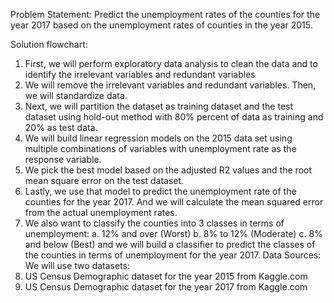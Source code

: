 Problem Statement: Predict the unemployment rates of the counties for the year 2017 based on the unemployment rates of counties in the year 2015.

Solution flowchart:  
1.	First, we will perform exploratory data analysis to clean the data and to identify the irrelevant variables and redundant variables
2.	We will remove the irrelevant variables and redundant variables. Then, we will standardize data.
3.	Next, we will partition the dataset as training dataset and the test dataset using hold-out method with 80% percent of data as training and 20% as test data.
4.	We will build linear regression models on the 2015 data set using multiple combinations of variables with unemployment rate as the response variable.
5.	We pick the best model based on the adjusted R2 values and the root mean square error on the test dataset.
6.	Lastly, we use that model to predict the unemployment rate of the counties for the year 2017. And we will calculate the mean squared error from the actual unemployment rates.
7.	We also want to classify the counties into 3 classes in terms of unemployment:
a.	12% and over (Worst)
b.	8% to 12% (Moderate)
c.	8% and below (Best)
 and we will build a classifier to predict the classes of the counties in terms of unemployment for the year 2017.
Data Sources:
We will use two datasets:
1.	US Census Demographic dataset for the year 2015 from Kaggle.com
2.	US Census Demographic dataset for the year 2017 from Kaggle.com
